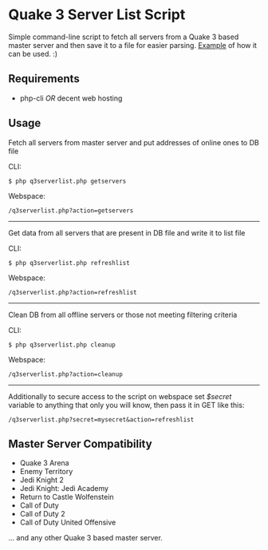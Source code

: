 # Quake 3 Server List Script #

Simple command-line script to fetch all servers from a Quake 3 based master server and then save it to a file for easier parsing. [Example](http://my.jacklul.com/mb2servers) of how it can be used. :)

## Requirements
* php-cli _OR_ decent web hosting

## Usage

Fetch all servers from master server and put addresses of online ones to DB file

CLI:
```
$ php q3serverlist.php getservers
```
Webspace:
```
/q3serverlist.php?action=getservers
```

-----------------

Get data from all servers that are present in DB file and write it to list file

CLI:
```
$ php q3serverlist.php refreshlist
```
Webspace:
```
/q3serverlist.php?action=refreshlist
```

-----------------

Clean DB from all offline servers or those not meeting filtering criteria

CLI:
```
$ php q3serverlist.php cleanup
```
Webspace:
```
/q3serverlist.php?action=cleanup
```

-----------------

Additionally to secure access to the script on webspace set *$secret* variable to anything that only you will know, then pass it in GET like this:
```
/q3serverlist.php?secret=mysecret&action=refreshlist
```

## Master Server Compatibility
* Quake 3 Arena
* Enemy Territory
* Jedi Knight 2
* Jedi Knight: Jedi Academy
* Return to Castle Wolfenstein
* Call of Duty
* Call of Duty 2
* Call of Duty United Offensive

... and any other Quake 3 based master server.
